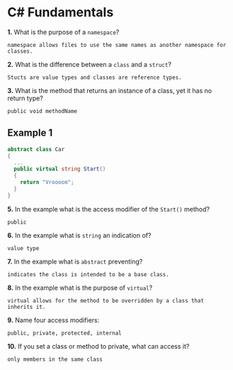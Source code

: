 # C# Fundamentals


**1.** What is the purpose of a `namespace`?
<!-- enter you answer in the space below -->
```
namespace allows files to use the same names as another namespace for classes.
```
**2.** What is the difference between a `class` and a `struct`?
<!-- enter you answer in the space below -->
```
Stucts are value types and classes are reference types.
```
**3.** What is the method that returns an instance of a class, yet it has no return type?
<!-- enter you answer in the space below -->
```
public void methodName
```
## Example 1
```c#
abstract class Car
{
  ...
  public virtual string Start()
  {
    return "Vroooom";
  }
}
```
**5.** In the example what is the access modifier of the `Start()` method?
<!-- enter you answer in the space below -->
```
public
```
**6.** In the example what is `string` an indication of?
<!-- enter you answer in the space below -->
```
value type
```
**7.** In the example what is `abstract` preventing?
<!-- enter you answer in the space below -->
```
indicates the class is intended to be a base class.
```
**8.** In the example what is the purpose of `virtual`?
<!-- enter you answer in the space below -->
```
virtual allows for the method to be overridden by a class that inherits it.
```
**9.** Name four access modifiers:
<!-- enter you answer in the space below -->
```
public, private, protected, internal
```
**10.** If you set a class or method to private, what can access it?
<!-- enter you answer in the space below -->
```
only members in the same class
```
